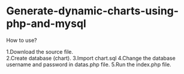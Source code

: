 # Generate-dynamic-charts-using-php-and-mysql

How to use?

1.Download the source file.<br>
2.Create database (chart).
3.Import chart.sql
4.Change the database username and password in datas.php file.
5.Run the index.php file.
